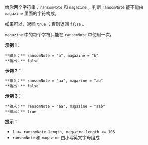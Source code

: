 给你两个字符串：`ransomNote` 和 `magazine` ，判断 `ransomNote` 能不能由 `magazine` 里面的字符构成。

如果可以，返回 `true` ；否则返回 `false` 。

`magazine` 中的每个字符只能在 `ransomNote` 中使用一次。



**示例 1：**

    
    
    **输入：** ransomNote = "a", magazine = "b"
    **输出：** false
    

**示例 2：**

    
    
    **输入：** ransomNote = "aa", magazine = "ab"
    **输出：** false
    

**示例 3：**

    
    
    **输入：** ransomNote = "aa", magazine = "aab"
    **输出：** true
    



**提示：**

  * `1 <= ransomNote.length, magazine.length <= 105`
  * `ransomNote` 和 `magazine` 由小写英文字母组成

